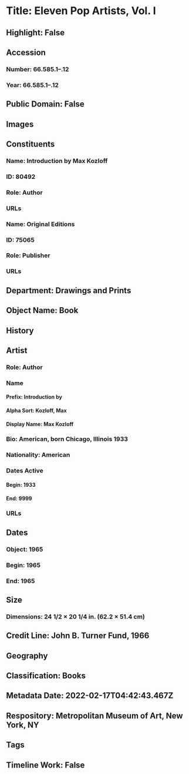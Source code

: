 # Title: Eleven Pop Artists, Vol. I
## Highlight: False
## Accession
### Number: 66.585.1–.12
### Year: 66.585.1–.12
## Public Domain: False
## Images
## Constituents
### Name: Introduction by Max Kozloff
### ID: 80492
### Role: Author
### URLs
### Name: Original Editions
### ID: 75065
### Role: Publisher
### URLs
## Department: Drawings and Prints
## Object Name: Book
## History
## Artist
### Role: Author
### Name
#### Prefix: Introduction by
#### Alpha Sort: Kozloff, Max
#### Display Name: Max Kozloff
### Bio: American, born Chicago, Illinois 1933
### Nationality: American
### Dates Active
#### Begin: 1933
#### End: 9999
### URLs
## Dates
### Object: 1965
### Begin: 1965
### End: 1965
## Size
### Dimensions: 24 1/2 × 20 1/4 in. (62.2 × 51.4 cm)
## Credit Line: John B. Turner Fund, 1966
## Geography
## Classification: Books
## Metadata Date: 2022-02-17T04:42:43.467Z
## Respository: Metropolitan Museum of Art, New York, NY
## Tags
## Timeline Work: False